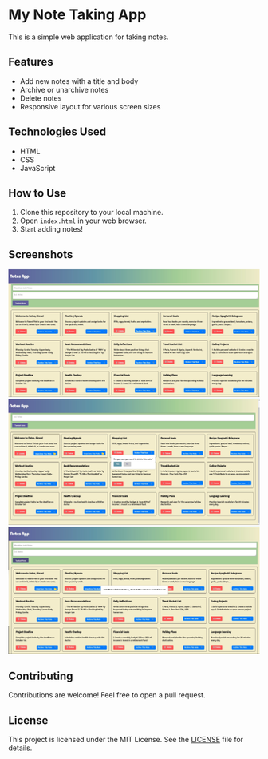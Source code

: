 # My Note Taking App

This is a simple web application for taking notes.

## Features

- Add new notes with a title and body
- Archive or unarchive notes
- Delete notes
- Responsive layout for various screen sizes

## Technologies Used

- HTML
- CSS
- JavaScript

## How to Use

1. Clone this repository to your local machine.
2. Open `index.html` in your web browser.
3. Start adding notes!

## Screenshots

![First Screenshot](screenshots/first.jpg)
![Second Screenshot](screenshots/second.jpg)
![Third Screenshot](screenshots/third.jpg)

## Contributing

Contributions are welcome! Feel free to open a pull request.

## License

This project is licensed under the MIT License. See the [LICENSE](LICENSE) file for details.
